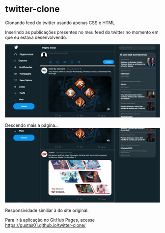 # twitter-clone
Clonando feed do twitter usando apenas CSS e HTML

Inserindo as publicações presentes no meu feed do twitter no momento em que eu estava desenvolvendo.

<img src="imagens/publicacaoUm.JPG">

Descendo mais a página...
<img src="imagens/publicacaoDois.JPG">

Responsividade similiar à do site original.

Para ir à aplicação no GitHub Pages, acesse
https://gustas01.github.io/twitter-clone/
